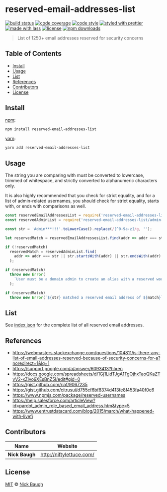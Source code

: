 # reserved-email-addresses-list

[![build status](https://img.shields.io/travis/com/forwardemail/reserved-email-addresses-list.svg)](https://travis-ci.com/forwardemail/reserved-email-addresses-list)
[![code coverage](https://img.shields.io/codecov/c/github/forwardemail/reserved-email-addresses-list.svg)](https://codecov.io/gh/forwardemail/reserved-email-addresses-list)
[![code style](https://img.shields.io/badge/code_style-XO-5ed9c7.svg)](https://github.com/sindresorhus/xo)
[![styled with prettier](https://img.shields.io/badge/styled_with-prettier-ff69b4.svg)](https://github.com/prettier/prettier)
[![made with lass](https://img.shields.io/badge/made_with-lass-95CC28.svg)](https://lass.js.org)
[![license](https://img.shields.io/github/license/forwardemail/reserved-email-addresses-list.svg)](LICENSE)
[![npm downloads](https://img.shields.io/npm/dt/reserved-email-addresses-list.svg)](https://npm.im/reserved-email-addresses-list)

> List of 1250+ email addresses reserved for security concerns


## Table of Contents

* [Install](#install)
* [Usage](#usage)
* [List](#list)
* [References](#references)
* [Contributors](#contributors)
* [License](#license)


## Install

[npm][]:

```sh
npm install reserved-email-addresses-list
```

[yarn][]:

```sh
yarn add reserved-email-addresses-list
```


## Usage

The string you are comparing with must be converted to lowercase, trimmed of whitespace, and strictly converted to alphanumeric characters only.

It is also highly recommended that you check for strict equality, and for a list of admin-related usernames, you should check for strict equality, starts with, or ends with comparisons as well.

```js
const reservedEmailAddressesList = require('reserved-email-addresses-list');
const reservedAdminList = require('reserved-email-addresses-list/admin-list.json');

const str = 'Admin***!!!'.toLowerCase().replace(/[^0-9a-z]/g, '');

let reservedMatch = reservedEmailAddressesList.find(addr => addr === str);

if (!reservedMatch)
  reservedMatch = reservedAdminList.find(
    addr => addr === str || str.startsWith(addr) || str.endsWith(addr)
  );

if (reservedMatch)
  throw new Error(
    `User must be a domain admin to create an alias with a reserved word (see the page on <a target="_blank" rel="noopener" href="${config.urls.web}/reserved-email-addresses">Reserved Email Addresses</a>).`
  );

if (reservedMatch)
  throw new Error(`${str} matched a reserved email address of ${match}`);
```


## List

See [index.json](<>) for the complete list of all reserved email addresses.


## References

* <https://webmasters.stackexchange.com/questions/104811/is-there-any-list-of-email-addresses-reserved-because-of-security-concerns-for-a?noredirect=1&lq=1>
* <https://support.google.com/a/answer/6093413?hl=en>
* <https://docs.google.com/spreadsheets/d/1Gj1LidTJgA1TgOjhxTaoQKaZTvV2-xZlvo9XEsBnZ5I/edit#gid=0>
* <https://gist.github.com/riaf/9067235>
* <https://gist.github.com/citrusui/d755cf6bf8374d413fe8f453fa40f0c6>
* <https://www.npmjs.com/package/reserved-usernames>
* <https://help.salesforce.com/articleView?id=pardot_admin_role_based_email_address.htm&type=5>
* <https://www.entrustdatacard.com/blog/2015/march/what-happened-with-livefi>


## Contributors

| Name           | Website                    |
| -------------- | -------------------------- |
| **Nick Baugh** | <http://niftylettuce.com/> |


## License

[MIT](LICENSE) © [Nick Baugh](http://niftylettuce.com/)


## 

[npm]: https://www.npmjs.com/

[yarn]: https://yarnpkg.com/
